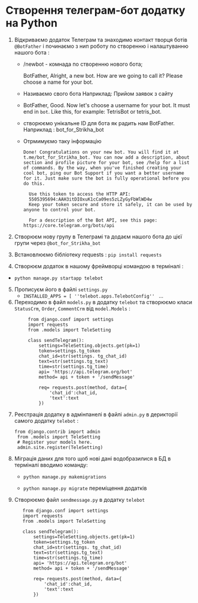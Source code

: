 # Створення телеграм-бот додатку на Python
1. Відкриваємо додаток Телеграм та знаходимо контакт творця ботів `@BotFather` і починаємо з нип роботу по створенню і налаштуванню нашого бота :
    +   /newbot - комнада по створенню нового бота;

        BotFather, 
        Alright, a new bot. How are we going to call it? Please choose a name for your bot.
    +  Називаємо свого бота 
          Наприклад:  Прийом заявок з сайту

    + BotFather,  Good. Now let's choose a username for your bot. It must end in `bot`. Like this, for example: TetrisBot or tetris_bot.

    + створюємо унікальне ID для бота як радить нам  BotFather. 
        Наприклад : bot_for_Strikha_bot
    + Отрмимуємо таку інформацію
      ```
      Done! Congratulations on your new bot. You will find it at t.me/bot_for_Strikha_bot. You can now add a description, about section and profile picture for your bot, see /help for a list of commands. By the way, when you've finished creating your cool bot, ping our Bot Support if you want a better username for it. Just make sure the bot is fully operational before you do this.

        Use this token to access the HTTP API:
        5505395694:AAH3itDIOxuK1cCa09es5zLZyGyFbWlWD4w
        Keep your token secure and store it safely, it can be used by anyone to control your bot.

        For a description of the Bot API, see this page: https://core.telegram.org/bots/api
        ```
        
2. Створюєм нову групу в Телеграмі та додаєм нашого бота до цієї групи через `@bot_for_Strikha_bot`
3. Встановлюємо бібліотеку requests : `pip install requests`
4.  Створюєм додаток в нашому фреймворці командою в терміналі :
   + `python manage.py startapp telebot`
5. Прописуєм його в файлі `settings.py` 
   + `INSTALLED_APPS = [ ''telebot.apps.TelebotConfig'' ` ...
6. Переходимо в файл `models.py` в додатку `telebot`  та створюємо класи `StatusCrm`, `Order`, `CommentCrm` від `model.Models` :
   ```
        from django.conf import settings
        import requests
        from .models import TeleSetting

        class sendTelegram():
            settings=TeleSetting.objects.get(pk=1)
            token=settings.tg_token
            chat_id=str(settings. tg_chat_id)
            text=str(settings.tg_text)
            time=str(settings.tg_time)
            api= 'https://api.telegram.org/bot'
            method= api + token + '/sendMessage'

            req= requests.post(method, data={
                'chat_id':chat_id,
                'text':text
            })

   ```
7. Реєстрація додатку в адмінпанелі в файлі `admin.py` в дерикторії самого додатку `telebot` :
   ```
   from django.contrib import admin
    from .models import TeleSetting
    # Register your models here.
    admin.site.register(TeleSetting)
   ```
8. Міграція даних для того щоб нові дані водобразилися в БД в терміналі вводимо команду:
      + `python manage.py makemigrations`

      + `python manage.py migrate`  переміщення додатків 
9.  Створюємо файл `sendmessage.py` в додатку `telebot`
     ```
        from django.conf import settings
        import requests
        from .models import TeleSetting

        class sendTelegram():
            settings=TeleSetting.objects.get(pk=1)
            token=settings.tg_token
            chat_id=str(settings. tg_chat_id)
            text=str(settings.tg_text)
            time=str(settings.tg_time)
            api= 'https://api.telegram.org/bot'
            method= api + token + '/sendMessage'

            req= requests.post(method, data={
                'chat_id':chat_id,
                'text':text
            })
     ```